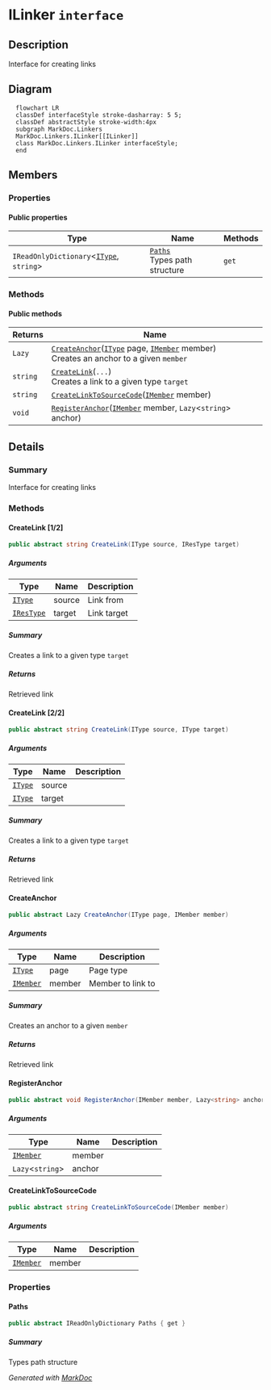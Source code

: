 # ILinker `interface`

## Description
Interface for creating links

## Diagram
```mermaid
  flowchart LR
  classDef interfaceStyle stroke-dasharray: 5 5;
  classDef abstractStyle stroke-width:4px
  subgraph MarkDoc.Linkers
  MarkDoc.Linkers.ILinker[[ILinker]]
  class MarkDoc.Linkers.ILinker interfaceStyle;
  end
```

## Members
### Properties
#### Public  properties
| Type | Name | Methods |
| --- | --- | --- |
| `IReadOnlyDictionary`&lt;[`IType`](./markdocmemberstypes-IType), `string`&gt; | [`Paths`](markdoclinkers-ILinker#paths)<br>Types path structure | `get` |

### Methods
#### Public  methods
| Returns | Name |
| --- | --- |
| `Lazy` | [`CreateAnchor`](markdoclinkers-ILinker#createanchor)([`IType`](./markdocmemberstypes-IType) page, [`IMember`](./markdocmembersmembers-IMember) member)<br>Creates an anchor to a given `member` |
| `string` | [`CreateLink`](markdoclinkers-ILinker#createlink-12)(`...`)<br>Creates a link to a given type `target` |
| `string` | [`CreateLinkToSourceCode`](markdoclinkers-ILinker#createlinktosourcecode)([`IMember`](./markdocmembersmembers-IMember) member) |
| `void` | [`RegisterAnchor`](markdoclinkers-ILinker#registeranchor)([`IMember`](./markdocmembersmembers-IMember) member, `Lazy`&lt;`string`&gt; anchor) |

## Details
### Summary
Interface for creating links

### Methods
#### CreateLink [1/2]
```csharp
public abstract string CreateLink(IType source, IResType target)
```
##### Arguments
| Type | Name | Description |
| --- | --- | --- |
| [`IType`](./markdocmemberstypes-IType) | source | Link from |
| [`IResType`](./markdocmembersresolvedtypes-IResType) | target | Link target |

##### Summary
Creates a link to a given type `target`

##### Returns
Retrieved link

#### CreateLink [2/2]
```csharp
public abstract string CreateLink(IType source, IType target)
```
##### Arguments
| Type | Name | Description |
| --- | --- | --- |
| [`IType`](./markdocmemberstypes-IType) | source |  |
| [`IType`](./markdocmemberstypes-IType) | target |  |

##### Summary
Creates a link to a given type `target`

##### Returns
Retrieved link

#### CreateAnchor
```csharp
public abstract Lazy CreateAnchor(IType page, IMember member)
```
##### Arguments
| Type | Name | Description |
| --- | --- | --- |
| [`IType`](./markdocmemberstypes-IType) | page | Page type |
| [`IMember`](./markdocmembersmembers-IMember) | member | Member to link to |

##### Summary
Creates an anchor to a given `member`

##### Returns
Retrieved link

#### RegisterAnchor
```csharp
public abstract void RegisterAnchor(IMember member, Lazy<string> anchor)
```
##### Arguments
| Type | Name | Description |
| --- | --- | --- |
| [`IMember`](./markdocmembersmembers-IMember) | member |   |
| `Lazy`&lt;`string`&gt; | anchor |   |

#### CreateLinkToSourceCode
```csharp
public abstract string CreateLinkToSourceCode(IMember member)
```
##### Arguments
| Type | Name | Description |
| --- | --- | --- |
| [`IMember`](./markdocmembersmembers-IMember) | member |   |

### Properties
#### Paths
```csharp
public abstract IReadOnlyDictionary Paths { get }
```
##### Summary
Types path structure

*Generated with* [*MarkDoc*](https://github.com/hailstorm75/MarkDoc.Core)
